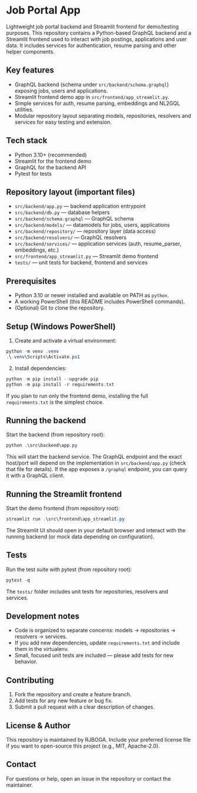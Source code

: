 
# Job Portal App

Lightweight job portal backend and Streamlit frontend for demo/testing purposes. This repository contains a Python-based GraphQL backend and a Streamlit frontend used to interact with job postings, applications and user data. It includes services for authentication, resume parsing and other helper components.

## Key features

- GraphQL backend (schema under `src/backend/schema.graphql`) exposing jobs, users and applications.
- Streamlit frontend demo app in `src/frontend/app_streamlit.py`.
- Simple services for auth, resume parsing, embeddings and NL2GQL utilities.
- Modular repository layout separating models, repositories, resolvers and services for easy testing and extension.

## Tech stack

- Python 3.10+ (recommended)
- Streamlit for the frontend demo
- GraphQL for the backend API
- Pytest for tests

## Repository layout (important files)

- `src/backend/app.py` — backend application entrypoint
- `src/backend/db.py` — database helpers
- `src/backend/schema.graphql` — GraphQL schema
- `src/backend/models/` — datamodels for jobs, users, applications
- `src/backend/repository/` — repository layer (data access)
- `src/backend/resolvers/` — GraphQL resolvers
- `src/backend/services/` — application services (auth, resume_parser, embeddings, etc.)
- `src/frontend/app_streamlit.py` — Streamlit demo frontend
- `tests/` — unit tests for backend, frontend and services

## Prerequisites

- Python 3.10 or newer installed and available on PATH as `python`.
- A working PowerShell (this README includes PowerShell commands).
- (Optional) Git to clone the repository.

## Setup (Windows PowerShell)

1. Create and activate a virtual environment:

```powershell
python -m venv .venv
.\.venv\Scripts\Activate.ps1
```

2. Install dependencies:

```powershell
python -m pip install --upgrade pip
python -m pip install -r requirements.txt
```

If you plan to run only the frontend demo, installing the full `requirements.txt` is the simplest choice.

## Running the backend

Start the backend (from repository root):

```powershell
python .\src\backend\app.py
```

This will start the backend service. The GraphQL endpoint and the exact host/port will depend on the implementation in `src/backend/app.py` (check that file for details). If the app exposes a `/graphql` endpoint, you can query it with a GraphQL client.

## Running the Streamlit frontend

Start the demo frontend (from repository root):

```powershell
streamlit run .\src\frontend\app_streamlit.py
```

The Streamlit UI should open in your default browser and interact with the running backend (or mock data depending on configuration).

## Tests

Run the test suite with pytest (from repository root):

```powershell
pytest -q
```

The `tests/` folder includes unit tests for repositories, resolvers and services.

## Development notes

- Code is organized to separate concerns: models → repositories → resolvers → services.
- If you add new dependencies, update `requirements.txt` and include them in the virtualenv.
- Small, focused unit tests are included — please add tests for new behavior.

## Contributing

1. Fork the repository and create a feature branch.
2. Add tests for any new feature or bug fix.
3. Submit a pull request with a clear description of changes.

## License & Author

This repository is maintained by RJBOGA. Include your preferred license file if you want to open-source this project (e.g., MIT, Apache-2.0).

## Contact

For questions or help, open an issue in the repository or contact the maintainer.
